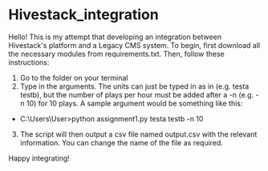 # Hivestack_integration
Hello! This is my attempt that developing an integration between Hivestack's platform and a Legacy CMS system. To begin, first download all the necessary modules from 
requirements.txt. Then, follow these instructions:
1. Go to the folder on your terminal
2. Type in the arguments. The units can just be typed in as in (e.g. testa testb), but the number of plays per hour must be added after a -n (e.g. -n 10) for 10 plays. A sample argument would be something like this:
  - C:\Users\User>python assignment1.py testa testb -n 10
3. The script will then output a csv file named output.csv with the relevant information. You can change the name of the file as required. 

Happy integrating!
